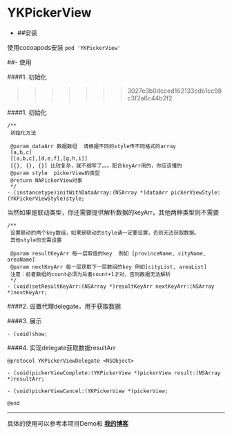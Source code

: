 # YKPickerView

 - ##安装

使用cocoapods安装
`pod 'YKPickerView'`

##- 使用

####1. 初始化
>>>>>>> 3027e3b0dcced162133cdb1cc98c3f2a6c44b2f2

 ####1. 初始化
 
```
/**
 初始化方法
 
 @param dataArr 数据数组  请根据不同的style传不同格式的array
 [a,b,c]
 [[a,b,c],[d,e,f],[g,h,i]]
 [{}, {}, {}] 比较复杂，就不细写了。。。配合keyArr用的，你应该懂的
 @param style  pickerView的类型
 @return NAPickerView对象
 */
- (instancetype)initWithDataArray:(NSArray *)dataArr pickerViewStyle:(YKPickerViewStyle)style;
```

当然如果是联动类型，你还需要提供解析数据的keyArr，其他两种类型则不需要

```
/**
 设置联动的两个key数组，如果是联动的style请一定要设置，否则无法获取数据。
 其他style的无需设置
 
 @param resultKeyArr 每一层取值的key  例如 [provinceName, cityName, areaName]
 @param nextKeyArr 每一层获取下一层数组的key 例如[cityList, areaList]
 注意：前者数组的count必须为后者count+1才对，否则数据无法解析
 */
- (void)setResultKeyArr:(NSArray *)resultKeyArr nextKeyArr:(NSArray *)nextKeyArr;
```

####2. 设置代理delegate，用于获取数据

####3. 展示

```
- (void)show;
```

####4. 实现delegate获取数据resultArr

```
@protocol YKPickerViewDelegate <NSObject>

- (void)pickerViewComplete:(YKPickerView *)pickerView result:(NSArray *)resultArr;

- (void)pickerViewCancel:(YKPickerView *)pickerView;

@end
```

------------------------

具体的使用可以参考本项目Demo和 [**我的博客**](http://www.jianshu.com/p/30db76f1303c)

